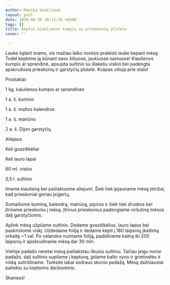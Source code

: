 ```yaml
---
author: Monika Godelienė
layout: post
date: 2020-08-30 10:11:55 +0300
tags: []
title: Keptas kiaulienos kumpis su prieskonių plutele
cover: ''

---
```

Lauke šąlant orams, vis mažiau laiko norėsis praleisti lauke kepant mėsą. Todėl kepkime ją būnant savo šiltuose, jaukiuose namuose! Kiaulienos kumpis ar sprandinė, apsupta sultinio su šlakeliu viskio bei padengta apskrudusia prieskonių ir garstyčių plutele. Kvapas vilioja prie stalo!

Produktai:

1 kg. kaiulienos kumpio ar sprandinės

1 a. š. kumino

1 a. š. maltos kalendros

1 a. š. mairūno

2 a. š.  Dijon garstyčių

Aliejaus

Keli gvazdikėliai

Keli lauro lapai

60 ml. viskio

0,5 l. sultinio

Imame kiaulieną bei pašlaktosme aliejumi. Šiek tiek įpjauname mėsą įstrižai, kad prieskoniai geriau įsigertų.

Sumaišome kuminą, kalendrą, mairūną, pipirus ir šiek tiek druskos bei įtriname prieskoniu į mėsą. Įtrinus prieskonius padengiame viršutinę mėsos dalį garstyčiomis. 

Aplink mėsą užpilame sultinio. Dedame gvazdikėlius, lauro lapus bei paskirstome viskį. Uždedame foliją ir dedame kepti į 180 laipsnių įkaitintą orkaitę \~1 val. Po valandos nuimame foliją, padidiname kaitrą iki 200 laipsnių ir apskrudiname mėsą dar 30 min.

Vietoje padažo neretai mėsą pašlakstau likusiu sultiniu. Tačiau jeigu norisi padažo, dalį sultinio supilame į keptuvę, įpilame balto vyno ir grietinėlės ir viską sutirštiname. Turėsite labai sodraus skonio padažą. Mėsą dažniausiai patiekiu su keptomis daržovėmis.

Skanaus!